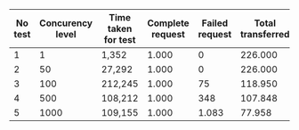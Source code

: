 | No test | Concurency level | Time taken for test | Complete request | Failed request | Total transferred | Request per second | Time per request | Transfer rate |
|---------|------------------|---------------------|------------------|----------------|-------------------|--------------------|------------------|---------------|
| 1       | 1                | 1,352               | 1.000            | 0              | 226.000           | 739,67             | 1,352            | 88,12         |
| 2       | 50               | 27,292              | 1.000            | 0              | 226.000           | 36,64              | 1.364,601        | 4,37          |
| 3       | 100              | 212,245             | 1.000            | 75             | 118.950           | 4,71               | 21.224,500       | 0,55          |
| 4       | 500              | 108,212             | 1.000            | 348            | 107.848           | 9,24               | 54.106,106       | 0,97          |
| 5       | 1000             | 109,155             | 1.000            | 1.083          | 77.958            | 9,16               | 109.154,764      | 0,70          |